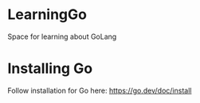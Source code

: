 # LearningGo
Space for learning about GoLang

# Installing Go
Follow installation for Go here: https://go.dev/doc/install
